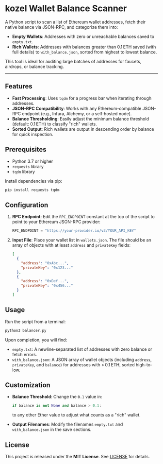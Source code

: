 # kozel Wallet Balance Scanner

A Python script to scan a list of Ethereum wallet addresses, fetch their native balance via JSON-RPC, and categorize them into:

- **Empty Wallets**: Addresses with zero or unreachable balances saved to `empty.txt`.
- **Rich Wallets**: Addresses with balances greater than 0.1 ETH saved (with full details) to `with_balance.json`, sorted from highest to lowest balance.

This tool is ideal for auditing large batches of addresses for faucets, airdrops, or balance tracking.

---

## Features

- **Fast Processing**: Uses `tqdm` for a progress bar when iterating through addresses.
- **JSON-RPC Compatibility**: Works with any Ethereum-compatible JSON-RPC endpoint (e.g., Infura, Alchemy, or a self‑hosted node).
- **Balance Thresholding**: Easily adjust the minimum balance threshold (default: 0.1 ETH) to classify "rich" wallets.
- **Sorted Output**: Rich wallets are output in descending order by balance for quick inspection.

## Prerequisites

- Python 3.7 or higher
- `requests` library
- `tqdm` library

Install dependencies via pip:

```bash
pip install requests tqdm
```

## Configuration

1. **RPC Endpoint**: Edit the `RPC_ENDPOINT` constant at the top of the script to point to your Ethereum JSON-RPC provider:
   ```python
   RPC_ENDPOINT = "https://your-provider.io/v3/YOUR_API_KEY"
   ```

2. **Input File**: Place your wallet list in `wallets.json`. The file should be an array of objects with at least `address` and `privateKey` fields:
   ```json
   [
     {
       "address": "0xAbc...",
       "privateKey": "0x123..."
     },
     {
       "address": "0xDef...",
       "privateKey": "0x456..."
     }
   ]
   ```

## Usage

Run the script from a terminal:

```bash
python3 balancer.py
```

Upon completion, you will find:

- `empty.txt`: A newline-separated list of addresses with zero balance or fetch errors.
- `with_balance.json`: A JSON array of wallet objects (including `address`, `privateKey`, and `balance`) for addresses with > 0.1 ETH, sorted high-to-low.

## Customization

- **Balance Threshold**: Change the `0.1` value in:
  ```python
  if balance is not None and balance > 0.1:
  ```
  to any other Ether value to adjust what counts as a "rich" wallet.

- **Output Filenames**: Modify the filenames `empty.txt` and `with_balance.json` in the save sections.

## License

This project is released under the **MIT License**. See [LICENSE](LICENSE) for details.


